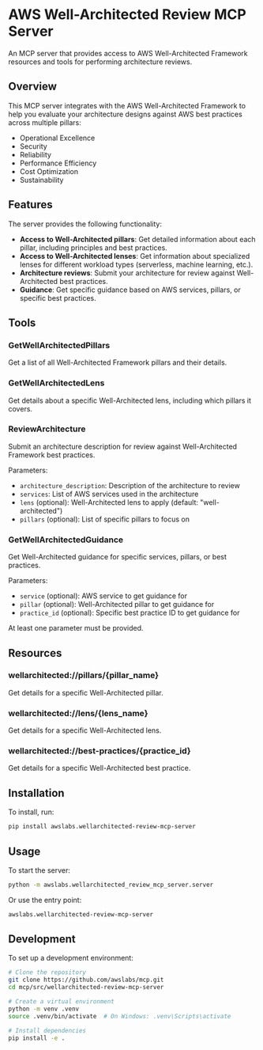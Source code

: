 # AWS Well-Architected Review MCP Server

An MCP server that provides access to AWS Well-Architected Framework resources and tools for performing architecture reviews.

## Overview

This MCP server integrates with the AWS Well-Architected Framework to help you evaluate your architecture designs against AWS best practices across multiple pillars:

- Operational Excellence
- Security
- Reliability
- Performance Efficiency
- Cost Optimization
- Sustainability

## Features

The server provides the following functionality:

- **Access to Well-Architected pillars**: Get detailed information about each pillar, including principles and best practices.
- **Access to Well-Architected lenses**: Get information about specialized lenses for different workload types (serverless, machine learning, etc.).
- **Architecture reviews**: Submit your architecture for review against Well-Architected best practices.
- **Guidance**: Get specific guidance based on AWS services, pillars, or specific best practices.

## Tools

### GetWellArchitectedPillars

Get a list of all Well-Architected Framework pillars and their details.

### GetWellArchitectedLens

Get details about a specific Well-Architected lens, including which pillars it covers.

### ReviewArchitecture

Submit an architecture description for review against Well-Architected Framework best practices.

Parameters:
- `architecture_description`: Description of the architecture to review
- `services`: List of AWS services used in the architecture
- `lens` (optional): Well-Architected lens to apply (default: "well-architected")
- `pillars` (optional): List of specific pillars to focus on

### GetWellArchitectedGuidance

Get Well-Architected guidance for specific services, pillars, or best practices.

Parameters:
- `service` (optional): AWS service to get guidance for
- `pillar` (optional): Well-Architected pillar to get guidance for
- `practice_id` (optional): Specific best practice ID to get guidance for

At least one parameter must be provided.

## Resources

### wellarchitected://pillars/{pillar_name}

Get details for a specific Well-Architected pillar.

### wellarchitected://lens/{lens_name}

Get details for a specific Well-Architected lens.

### wellarchitected://best-practices/{practice_id}

Get details for a specific Well-Architected best practice.

## Installation

To install, run:

```bash
pip install awslabs.wellarchitected-review-mcp-server
```

## Usage

To start the server:

```bash
python -m awslabs.wellarchitected_review_mcp_server.server
```

Or use the entry point:

```bash
awslabs.wellarchitected-review-mcp-server
```

## Development

To set up a development environment:

```bash
# Clone the repository
git clone https://github.com/awslabs/mcp.git
cd mcp/src/wellarchitected-review-mcp-server

# Create a virtual environment
python -m venv .venv
source .venv/bin/activate  # On Windows: .venv\Scripts\activate

# Install dependencies
pip install -e .
